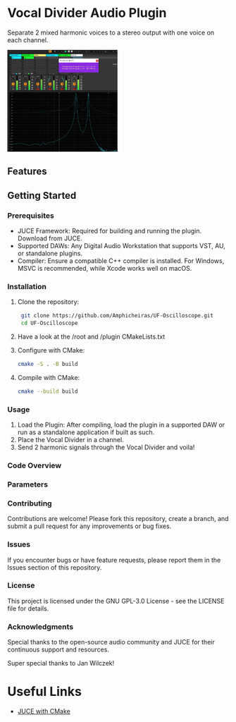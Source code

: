 # Vocal Divider Audio Plugin

Separate 2 mixed harmonic voices to a stereo output with one voice on each channel.

<img src="https://github.com/Amphicheiras/Vocal-Divider/blob/dev-amphicheiras/github/vocalDivider.png?raw=true" alt="center" width="250">

## Features


## Getting Started
### Prerequisites

- JUCE Framework: Required for building and running the plugin. Download from JUCE.
- Supported DAWs: Any Digital Audio Workstation that supports VST, AU, or standalone plugins.
- Compiler: Ensure a compatible C++ compiler is installed. For Windows, MSVC is recommended, while Xcode works well on macOS.

### Installation

1. Clone the repository:
    ```sh
     git clone https://github.com/Amphicheiras/UF-Oscilloscope.git
     cd UF-Oscilloscope
    ```

2. Have a look at the /root and /plugin CMakeLists.txt

2. Configure with CMake:
   ```sh
   cmake -S . -B build
   ```

3. Compile with CMake:
   ```sh
   cmake --build build
   ```

### Usage

1. Load the Plugin:
   After compiling, load the plugin in a supported DAW or run as a standalone application if built as such.
2. Place the Vocal Divider in a channel.
3. Send 2 harmonic signals through the Vocal Divider and voila!

### Code Overview


### Parameters


### Contributing

Contributions are welcome! Please fork this repository, create a branch, and submit a pull request for any improvements or bug fixes.

### Issues

If you encounter bugs or have feature requests, please report them in the Issues section of this repository.

### License

This project is licensed under the GNU GPL-3.0 License - see the LICENSE file for details.

### Acknowledgments

Special thanks to the open-source audio community and JUCE for their continuous support and resources.

Super special thanks to Jan Wilczek!

# Useful Links

- [JUCE with CMake](https://www.youtube.com/watch?v=Uq7Hwt18s3s)
